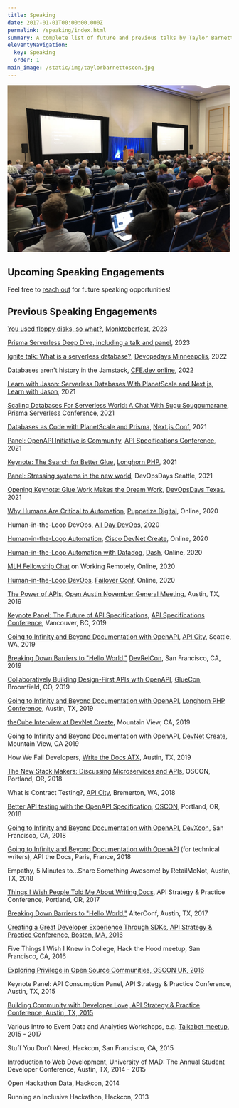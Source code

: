 ```yaml
---
title: Speaking
date: 2017-01-01T00:00:00.000Z
permalink: /speaking/index.html
summary: A complete list of future and previous talks by Taylor Barnett
eleventyNavigation:
  key: Speaking
  order: 1
main_image: /static/img/taylorbarnettoscon.jpg
---
```

<img src="/static/img/taylorbarnettoscon.jpg" alt="Speaking at OSCON 2018" width="500"/>

## Upcoming Speaking Engagements

Feel free to [reach out](https://taylorbar.net/contact/) for future speaking opportunities!

## Previous Speaking Engagements
[You used floppy disks, so what?](https://noti.st/tbarn/O1Eq32/you-used-floppy-disks-so-what), [Monktoberfest](https://monktoberfest.com/), 2023

[Prisma Serverless Deep Dive, including a talk and panel](https://www.youtube.com/watch?v=p7qrsP12wWs), 2023

[Ignite talk: What is a serverless database?](https://noti.st/tbarn/mVfsIS/what-is-a-serverless-database), [Devopsdays Minneapolis](https://devopsdays.org/events/2022-minneapolis/welcome/), 2022

Databases aren't history in the Jamstack, [CFE.dev online](https://cfe.dev/events/databases-and-the-jamstack/), 2022

[Learn with Jason: Serverless Databases With PlanetScale and Next.js](https://youtu.be/IUn2gdrPxeE), [Learn with Jason](https://www.learnwithjason.dev/), 2021

[Scaling Databases For Serverless World: A Chat With Sugu Sougoumarane](https://youtu.be/zhwNekUuYdk), [Prisma Serverless Conference](https://www.prisma.io/serverless), 2021

[Databases as Code with PlanetScale and Prisma](https://youtu.be/5JpKZfPx-1k), [Next.js Conf](https://nextjs.org/conf), 2021

[Panel: OpenAPI Initiative is Community](https://youtu.be/HIOdTkY09qQ), [API Specifications Conference](https://events.linuxfoundation.org/openapi-asc/), 2021

[Keynote: The Search for Better Glue](https://www.longhornphp.com/sessions/#/the-search-for-better-glue), [Longhorn PHP](https://www.longhornphp.com/), 2021

[Panel: Stressing systems in the new world](https://youtu.be/MkMoA82zpFE), DevOpsDays Seattle, 2021

[Opening Keynote: Glue Work Makes the Dream Work](https://noti.st/tbarn/wAj998/glue-work-makes-the-dream-work), [DevOpsDays Texas](https://devopsdays.org/events/2021-texas/), 2021

[Why Humans Are Critical to Automation](https://youtu.be/hsLKbyyCXT4), [Puppetize Digital](https://digital.puppetize.com/s/landing-page4/home), Online, 2020

Human-in-the-Loop DevOps, [All Day DevOps](https://www.alldaydevops.com/), 2020

[Human-in-the-Loop Automation](https://youtu.be/qm_9KgDaB2A), [Cisco DevNet Create](https://developer.cisco.com/devnetcreate/2020), Online, 2020

[Human-in-the-Loop Automation with Datadog](https://youtu.be/u2kNmbB7rAc), [Dash](https://www.dashcon.io/), Online, 2020

[MLH Fellowship Chat](https://fellowship.mlh.io/) on Working Remotely, Online, 2020

[Human-in-the-Loop DevOps](https://noti.st/tbarn/f4UjZF/human-in-the-loop-devops), [Failover Conf](https://failover-conf.heysummit.com/), Online, 2020

[The Power of APIs](https://noti.st/tbarn/FykyMB/the-power-of-apis), [Open Austin November General Meeting](https://www.open-austin.org/), Austin, TX, 2019

[Keynote Panel: The Future of API Specifications](https://asc2019.sched.com/event/T8k6/keynote-panel-the-future-of-api-specifications-marc-andre-giroux-github-fran-mendez-asyncapi-initiative-taylor-barnett-transposit-kevin-swiber-software-engineering-leader-and-moderated-by-steven-willmot), [API Specifications Conference](https://apispecs.io), Vancouver, BC, 2019

[Going to Infinity and Beyond Documentation with OpenAPI](https://noti.st/tbarn/Dbbd32/going-to-infinity-and-beyond-documentation-with-openapi-specification-api-city-edition), [API City](https://2019.apicity.io/), Seattle, WA, 2019

[Breaking Down Barriers to "Hello World,"](https://noti.st/tbarn/nYB5cI/breaking-down-barriers-to-hello-world) [DevRelCon](https://sf2019.devrel.net/), San Francisco, CA, 2019

[Collaboratively Building Design-First APIs with OpenAPI](https://noti.st/tbarn/yvLI2G/collaboratively-building-design-first-apis-with-openapi), [GlueCon](http://gluecon.com/), Broomfield, CO, 2019

[Going to Infinity and Beyond Documentation with OpenAPI](https://noti.st/tbarn/CQtwrT/going-to-infinity-and-beyond-documentation-with-openapi-specification-longhorn-php-edition), [Longhorn PHP Conference](https://www.longhornphp.com/), Austin, TX, 2019

[theCube Interview at DevNet Create](https://youtu.be/dhopbZaQcY4?t=102), Mountain View, CA, 2019

Going to Infinity and Beyond Documentation with OpenAPI, [DevNet Create](https://developer.cisco.com/devnetcreate/2019), Mountain View, CA 2019

How We Fail Developers, [Write the Docs ATX](https://www.meetup.com/WriteTheDocs-ATX-Meetup/), Austin, TX, 2019

[The New Stack Makers: Discussing Microservices and APIs](https://thenewstack.io/discussing-microservices-and-apis-with-stoplight-ios-taylor-barnett/), OSCON, Portland, OR, 2018

What is Contract Testing?, [API City](https://apicity.io), Bremerton, WA, 2018

[Better API testing with the OpenAPI Specification](https://noti.st/tbarn/hSJJUS/better-api-testing-with-the-openapi-specification), [OSCON](https://conferences.oreilly.com/oscon/oscon-or), Portland, OR, 2018

[Going to Infinity and Beyond Documentation with OpenAPI](https://devrel.net/developer-experience/going-to-infinity-and-beyond-documentation-with-openapi), [DevXcon](http://devxcon.com/), San Francisco, CA, 2018

[Going to Infinity and Beyond Documentation with OpenAPI](https://youtu.be/deeaBRAF0J4) (for technical writers), API the Docs, Paris, France, 2018

Empathy, 5 Minutes to...Share Something Awesome! by RetailMeNot, Austin, TX, 2018

[Things I Wish People Told Me About Writing Docs](https://www.slideshare.net/taylorsoitgoes/things-i-wish-people-told-me-about-writing-docs), API Strategy & Practice Conference, Portland, OR, 2017

[Breaking Down Barriers to "Hello World,"](https://www.slideshare.net/taylorsoitgoes/breaking-down-barriers-to-hello-world-79181115) AlterConf, Austin, TX, 2017

[Creating a Great Developer Experience Through SDKs, API Strategy & Practice Conference, Boston, MA, 2016](http://www.slideshare.net/taylorsoitgoes/creating-a-great-developer-experience-through-sdks)

Five Things I Wish I Knew in College, Hack the Hood meetup, San Francisco, CA, 2016

[Exploring Privilege in Open Source Communities, OSCON UK, 2016](./talks/privilege-and-open-source-communities.html)

Keynote Panel: API Consumption Panel, API Strategy & Practice Conference, Austin, TX, 2015

[Building Community with Developer Love, API Strategy & Practice Conference, Austin, TX, 2015](http://www.slideshare.net/taylorsoitgoes/building-community-with-developer-love-57894221)

Various Intro to Event Data and Analytics Workshops, e.g. [Talkabot meetup](https://youtu.be/tBLWw-C3OdM), 2015 - 2017

Stuff You Don’t Need, Hackcon, San Francisco, CA, 2015

Introduction to Web Development, University of MAD: The Annual Student Developer Conference, Austin, TX, 2014 - 2015

Open Hackathon Data, Hackcon, 2014

Running an Inclusive Hackathon, Hackcon, 2013
